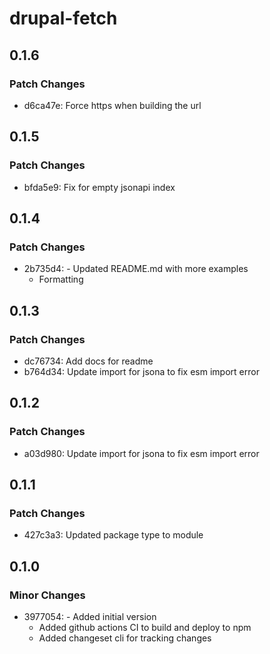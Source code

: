 # drupal-fetch

## 0.1.6

### Patch Changes

- d6ca47e: Force https when building the url

## 0.1.5

### Patch Changes

- bfda5e9: Fix for empty jsonapi index

## 0.1.4

### Patch Changes

- 2b735d4: - Updated README.md with more examples
  - Formatting

## 0.1.3

### Patch Changes

- dc76734: Add docs for readme
- b764d34: Update import for jsona to fix esm import error

## 0.1.2

### Patch Changes

- a03d980: Update import for jsona to fix esm import error

## 0.1.1

### Patch Changes

- 427c3a3: Updated package type to module

## 0.1.0

### Minor Changes

- 3977054: - Added initial version
  - Added github actions CI to build and deploy to npm
  - Added changeset cli for tracking changes
